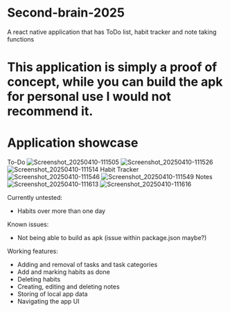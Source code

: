 # Second-brain-2025
A react native application that has ToDo list, habit tracker and note taking functions

# This application is simply a proof of concept, while you can build the apk for personal use I would not recommend it.

# Application showcase
To-Do
![Screenshot_20250410-111505](https://github.com/user-attachments/assets/31485393-6c71-4ad3-b6b9-1f714f96eefa)
![Screenshot_20250410-111526](https://github.com/user-attachments/assets/936f7a83-cf7d-43cd-8aa4-de6e58639320)
![Screenshot_20250410-111514](https://github.com/user-attachments/assets/f7e9d15d-333b-43ea-aaba-779febb3a172)
Habit Tracker
![Screenshot_20250410-111546](https://github.com/user-attachments/assets/e1236ed8-0ebd-471c-9933-f48e5aa80015)
![Screenshot_20250410-111549](https://github.com/user-attachments/assets/d329aaa2-4d64-4dd6-9a51-fe3158aa40eb)
Notes
![Screenshot_20250410-111613](https://github.com/user-attachments/assets/0b707fad-a33b-44d8-b6ce-e5d57aff52cc)
![Screenshot_20250410-111616](https://github.com/user-attachments/assets/87be9d3f-42fc-4dfb-9448-1050a6c11576)

Currently untested:
- Habits over more than one day

Known issues:
- Not being able to build as apk (issue within package.json maybe?)

Working features:
- Adding and removal of tasks and task categories
- Add and marking habits as done
- Deleting habits
- Creating, editing and deleting notes
- Storing of local app data
- Navigating the app UI





